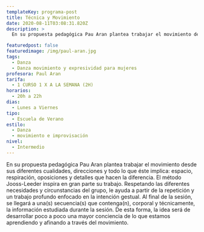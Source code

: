 ```yaml
---
templateKey: programa-post
title: Técnica y Movimiento
date: 2020-08-11T03:08:31.820Z
description: >
  En su propuesta pedagógica Pau Aran plantea trabajar el movimiento desde sus diferentes cualidades, direcciones y todo lo que éste implica: espacio, respiración, oposiciones y detalles que hacen la diferencia. El método Jooss-Leeder inspira en gran parte su trabajo. Respetando las diferentes necesidades y circunstancias del grupo, le ayuda a partir de la repetición y un trabajo profundo enfocado en la intención gestual. Al final de la sesión, se llegará a una(s) secuencia(s) que contenga(n), corporal y técnicamente, la información estudiada durante la sesión. De esta forma, la idea será de desarrollar poco a poco una mayor conciencia de lo que estamos aprendiendo y afinando a través del movimiento.

featuredpost: false
featuredimage: /img/paul-aran.jpg
tags:
  - Danza
  - Danza movimiento y expresividad para mujeres
profesora: Paul Aran
tarifa:
  - 1 CURSO 1 X A LA SEMANA (2H)
horarios:
  - 20h a 22h
dias:
  - Lunes a Viernes
tipo:
  - Escuela de Verano
estilo:
  - Danza
  - movimiento e improvisación
nivel:
  - Intermedio
---
```


En su propuesta pedagógica Pau Aran plantea trabajar el movimiento desde sus diferentes cualidades, direcciones y todo lo que éste implica: espacio, respiración, oposiciones y detalles que hacen la diferencia. El método Jooss-Leeder inspira en gran parte su trabajo. Respetando las diferentes necesidades y circunstancias del grupo, le ayuda a partir de la repetición y un trabajo profundo enfocado en la intención gestual. Al final de la sesión, se llegará a una(s) secuencia(s) que contenga(n), corporal y técnicamente, la información estudiada durante la sesión. De esta forma, la idea será de desarrollar poco a poco una mayor conciencia de lo que estamos aprendiendo y afinando a través del movimiento.
